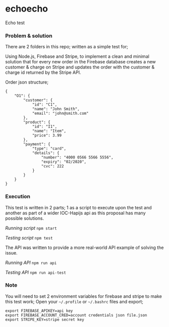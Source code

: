 # echoecho
Echo test

### Problem & solution
There are 2 folders in this repo; written as a simple test for;

Using Node.js, Firebase and Stripe, to implement a clean and minimal solution that for every new order in the Firebase database creates a new customer & charge on Stripe and updates the order with the customer & charge id returned by the Stripe API.

Order json structure;
```
{
    "O1": {
        "customer": {
            "id": "C1",
            "name": "John Smith",
            "email": "john@smith.com"
        },
        "product": {
            "id": "I1",
            "name": "Item",
            "price": 3.99
        },
        "payment": {
            "type": "card",
            "details": {
                "number": "4000 0566 5566 5556",
                "expiry": "02/2020",
                "cvc": 222
            }
        }
    }
}
```

### Execution
This test is written in 2 parts; 1 as a script to execute upon the test and another as part of a wider IOC-Hapijs api as this proposal has many possible solutions.

*Running script*
`npm start`

*Testing script*
`npm test`

The API was written to provide a more real-world API example of solving the issue.

*Running API*
`npm run api`

*Testing API*
`npm run api-test`

### Note
You will need to set 2 environment variables for firebase and stripe to make this test work;
Open your `~/.profile` or `~/.bashrc` files and export;

```
export FIREBASE_APIKEY=api key
export FIREBASE_ACCOUNT_CRED=account credentials json file.json
export STRIPE_KEY=stripe secret key
```
